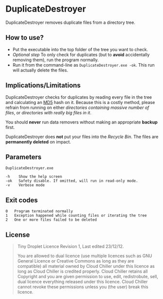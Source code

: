 DuplicateDestroyer
==================

DuplicateDestroyer removes duplicate files from a directory tree.

How to use?
-----------
* Put the executable into the top folder of the tree you want to check.
* _Optional step_ To only check for duplicates (but to **avoid** accidentally removing them), run the program normally.
* Run it from the command-line as `DuplicateDestroyer.exe -ok`. This run will actually delete the files.

Implications/Limitations
------------------------
DuplicateDestroyer checks for duplicates by reading every file in the tree and calculating an [MD5](http://en.wikipedia.org/wiki/MD5) hash on it.
Because this is a costly method, please refrain from running on either _directories containing massive number of files_, or _directories with really big files in it_.

You should **never** run data removers without making an appropriate **backup** first.

DuplicateDestroyer does **not** put your files into the _Recycle Bin_. The files are **permanently deleted** on impact.

Parameters
----------
    DuplicateDestroyer.exe
    
    -h    Show the help screen
    -ok   Safety disable. If omitted, will run in read-only mode.
    -v    Verbose mode

Exit codes
----------
    0   Program terminated normally
    1   Exception happened while counting files or iterating the tree
    2   One or more files failed to be deleted

License
-------
> Tiny Droplet Licence
> Revision 1, Last edited 23/12/12.
> 
> You are allowed to dual licence (use multiple licences such as GNU General Licence or Creative Commons as long as they are compatible) all material owned by Cloud Chiller under this licence as long as Cloud Chiller is credited properly.
> Cloud Chiller retains all Copyright and you are given permission to use, edit, redistrobute, sell, dual licence everything released under this licence. Cloud Chiller cannot revoke these permissions unless you (the user) break this licence.